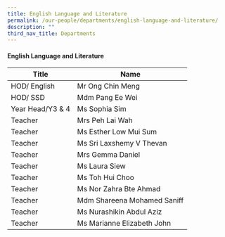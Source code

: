 ```yaml
---
title: English Language and Literature
permalink: /our-people/departments/english-language-and-literature/
description: ""
third_nav_title: Departments
---
```

#### English Language and Literature

| Title | Name |
|---|---|
| HOD/ English | Mr Ong Chin Meng |
| HOD/ SSD | Mdm Pang Ee Wei |
| Year Head/Y3 & 4 | Ms Sophia Sim |
| Teacher | Mrs Peh Lai Wah |
| Teacher | Ms Esther Low Mui Sum |
| Teacher | Ms Sri Laxshemy V Thevan |
| Teacher | Mrs Gemma Daniel |
| Teacher  | Ms Laura Siew |
| Teacher  | Ms Toh Hui Choo |
| Teacher  | Ms Nor Zahra Bte Ahmad |
| Teacher  | Mdm Shareena Mohamed Saniff  |
| Teacher  | Ms Nurashikin Abdul Aziz  |
| Teacher  | Ms Marianne Elizabeth John |